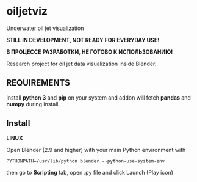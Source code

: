 # oiljetviz
Underwater oil jet visualization

**STILL IN DEVELOPMENT, NOT READY FOR EVERYDAY USE!**

**В ПРОЦЕССЕ РАЗРАБОТКИ, НЕ ГОТОВО К ИСПОЛЬЗОВАНИЮ!**

Research project for oil jet data visualization inside Blender.

## REQUIREMENTS

Install **python 3** and **pip** on your system and addon will fetch **pandas** and **numpy** during install.

## Install

**LINUX**

Open Blender (2.9 and higher) with your main Python environment with
```
PYTHONPATH=/usr/lib/python blender --python-use-system-env 
```
then go to **Scripting** tab, open .py file and click Launch (Play icon)
